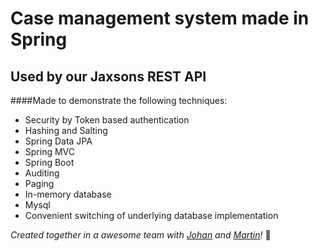 # Case management system made in Spring
## Used by our Jaxsons REST API

####Made to demonstrate the following techniques:
  + Security by Token based authentication
  + Hashing and Salting
  + Spring Data JPA
  + Spring MVC
  + Spring Boot
  + Auditing
  + Paging
  + In-memory database
  + Mysql
  + Convenient switching of underlying database implementation


*Created together in a awesome team with [Johan](https://github.com/Daoey) and [Martin](https://github.com/Martinsodis96)!* :tada:
